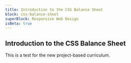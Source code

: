 ```yaml
---
title: Introduction to the CSS Balance Sheet
block: css-balance-sheet
superBlock: Responsive Web Design
isBeta: true
---
```


## Introduction to the CSS Balance Sheet

This is a test for the new project-based curriculum.
